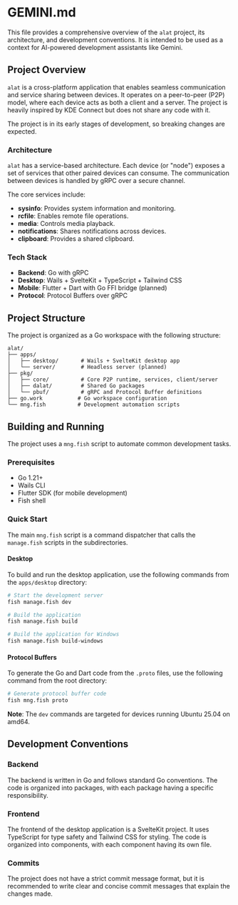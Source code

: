# GEMINI.md

This file provides a comprehensive overview of the `alat` project, its architecture, and development conventions. It is intended to be used as a context for AI-powered development assistants like Gemini.

## Project Overview

`alat` is a cross-platform application that enables seamless communication and service sharing between devices. It operates on a peer-to-peer (P2P) model, where each device acts as both a client and a server. The project is heavily inspired by KDE Connect but does not share any code with it.

The project is in its early stages of development, so breaking changes are expected.

### Architecture

`alat` has a service-based architecture. Each device (or "node") exposes a set of services that other paired devices can consume. The communication between devices is handled by gRPC over a secure channel.

The core services include:

*   **sysinfo**: Provides system information and monitoring.
*   **rcfile**: Enables remote file operations.
*   **media**: Controls media playback.
*   **notifications**: Shares notifications across devices.
*   **clipboard**: Provides a shared clipboard.

### Tech Stack

*   **Backend**: Go with gRPC
*   **Desktop**: Wails + SvelteKit + TypeScript + Tailwind CSS
*   **Mobile**: Flutter + Dart with Go FFI bridge (planned)
*   **Protocol**: Protocol Buffers over gRPC

## Project Structure

The project is organized as a Go workspace with the following structure:

```
alat/
├── apps/
│   ├── desktop/       # Wails + SvelteKit desktop app
│   └── server/        # Headless server (planned)
├── pkg/
│   ├── core/          # Core P2P runtime, services, client/server
│   ├── dalat/         # Shared Go packages
│   └── pbuf/          # gRPC and Protocol Buffer definitions
├── go.work           # Go workspace configuration
└── mng.fish          # Development automation scripts
```

## Building and Running

The project uses a `mng.fish` script to automate common development tasks.

### Prerequisites

*   Go 1.21+
*   Wails CLI
*   Flutter SDK (for mobile development)
*   Fish shell

### Quick Start

The main `mng.fish` script is a command dispatcher that calls the `manage.fish` scripts in the subdirectories.

#### Desktop

To build and run the desktop application, use the following commands from the `apps/desktop` directory:

```bash
# Start the development server
fish manage.fish dev

# Build the application
fish manage.fish build

# Build the application for Windows
fish manage.fish build-windows
```

#### Protocol Buffers

To generate the Go and Dart code from the `.proto` files, use the following command from the root directory:

```bash
# Generate protocol buffer code
fish mng.fish proto
```

**Note**: The `dev` commands are targeted for devices running Ubuntu 25.04 on amd64.

## Development Conventions

### Backend

The backend is written in Go and follows standard Go conventions. The code is organized into packages, with each package having a specific responsibility.

### Frontend

The frontend of the desktop application is a SvelteKit project. It uses TypeScript for type safety and Tailwind CSS for styling. The code is organized into components, with each component having its own file.

### Commits

The project does not have a strict commit message format, but it is recommended to write clear and concise commit messages that explain the changes made.